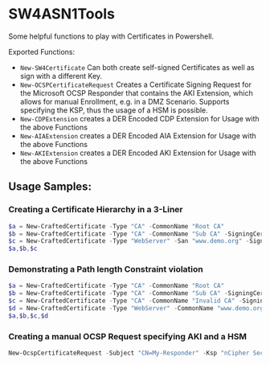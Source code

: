 # SW4ASN1Tools

Some helpful functions to play with Certificates in Powershell.

Exported Functions:
* `New-SW4Certificate` Can both create self-signed Certificates as well as sign with a different Key.
* `New-OCSPCertificateRequest` Creates a Certificate Signing Request for the Microsoft OCSP Responder that contains the AKI Extension, which allows for manual Enrollment, e.g. in a DMZ Scenario. Supports specifying the KSP, thus the usage of a HSM is possible.
* `New-CDPExtension` creates a DER Encoded CDP Extension for Usage with the above Functions
* `New-AIAExtension` creates a DER Encoded AIA Extension for Usage with the above Functions
* `New-AKIExtension` creates a DER Encoded AKI Extension for Usage with the above Functions

## Usage Samples:

### Creating a Certificate Hierarchy in a 3-Liner
```powershell
$a = New-CraftedCertificate -Type "CA" -CommonName "Root CA"
$b = New-CraftedCertificate -Type "CA" -CommonName "Sub CA" -SigningCert $a -PathLength 0
$c = New-CraftedCertificate -Type "WebServer" -San "www.demo.org" -SigningCert $b
$a,$b,$c
```

### Demonstrating a Path length Constraint violation
```powershell
$a = New-CraftedCertificate -Type "CA" -CommonName "Root CA" 
$b = New-CraftedCertificate -Type "CA" -CommonName "Sub CA" -SigningCert $a -PathLength 0
$c = New-CraftedCertificate -Type "CA" -CommonName "Invalid CA" -SigningCert $b
$d = New-CraftedCertificate -Type "WebServer" -CommonName "www.demo.org" -San "www.demo.org" -SigningCert $c
$a,$b,$c,$d
```

### Creating a manual OCSP Request specifying AKI and a HSM
```powershell
New-OcspCertificateRequest -Subject "CN=My-Responder" -Ksp "nCipher Security World Key Storage Provider" -Aki "060DDD83737C311EDA5E5B677D8C4D663ED5C5BF" -KeyLength 4096
```